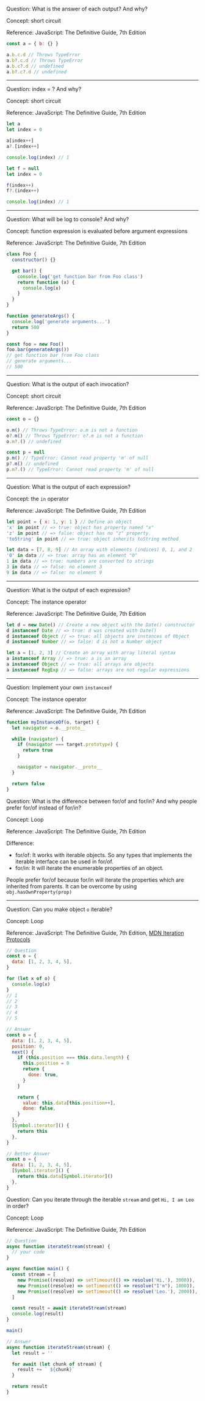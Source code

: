 Question: What is the answer of each output? And why?

Concept: short circuit

Reference: JavaScript: The Definitive Guide, 7th Edition

```js
const a = { b: {} }

a.b.c.d // Throws TypeError
a.b?.c.d // Throws TypeError
a.b.c?.d // undefined
a.b?.c?.d // undefined
```

---

Question: index = ? And why?

Concept: short circuit

Reference: JavaScript: The Definitive Guide, 7th Edition

```js
let a
let index = 0

a[index++]
a?.[index++]

console.log(index) // 1
```

```js
let f = null
let index = 0

f(index++)
f?.(index++)

console.log(index) // 1
```

---

Question: What will be log to console? And why?

Concept: function expression is evaluated before argument expressions

Reference: JavaScript: The Definitive Guide, 7th Edition

```js
class Foo {
  constructor() {}

  get bar() {
    console.log('get function bar from Foo class')
    return function (x) {
      console.log(x)
    }
  }
}

function generateArgs() {
  console.log('generate arguments...')
  return 500
}

const foo = new Foo()
foo.bar(generateArgs())
// get function bar from Foo class
// generate arguments...
// 500
```

---

Question: What is the output of each invocation?

Concept: short circuit

Reference: JavaScript: The Definitive Guide, 7th Edition

```js
const o = {}

o.m() // Throws TypeError: o.m is not a function
o?.m() // Throws TypeError: o?.m is not a function
o.m?.() // undefined

const p = null
p.m() // TypeError: Cannot read property 'm' of null
p?.m() // undefined
p.m?.() // TypeError: Cannot read property 'm' of null
```

---

Question: What is the output of each expression?

Concept: the `in` operator

Reference: JavaScript: The Definitive Guide, 7th Edition

```js
let point = { x: 1, y: 1 } // Define an object
'x' in point // => true: object has property named "x"
'z' in point // => false: object has no "z" property.
'toString' in point // => true: object inherits toString method
```

```js
let data = [7, 8, 9] // An array with elements (indices) 0, 1, and 2
'0' in data // => true: array has an element "0"
1 in data // => true: numbers are converted to strings
3 in data // => false: no element 3
9 in data // => false: no element 9
```

---

Question: What is the output of each expression?

Concept: The instance operator

Reference: JavaScript: The Definitive Guide, 7th Edition

```js
let d = new Date() // Create a new object with the Date() constructor
d instanceof Date // => true: d was created with Date()
d instanceof Object // => true: all objects are instances of Object
d instanceof Number // => false: d is not a Number object

let a = [1, 2, 3] // Create an array with array literal syntax
a instanceof Array // => true: a is an array
a instanceof Object // => true: all arrays are objects
a instanceof RegExp // => false: arrays are not regular expressions
```

---

Question: Implement your own `instanceof`

Concept: The instance operator

Reference: JavaScript: The Definitive Guide, 7th Edition

```js
function myInstanceOf(o, target) {
  let navigator = o.__proto__

  while (navigator) {
    if (navigator === target.prototype) {
      return true
    }

    navigator = navigator.__proto__
  }

  return false
}
```

Question: What is the difference between for/of and for/in? And why people prefer for/of instead of for/in?

Concept: Loop

Reference: JavaScript: The Definitive Guide, 7th Edition

Difference:

- for/of: It works with iterable objects. So any types that implements the iterable interface can be used in for/of.
- for/in: It will iterate the enumerable properties of an object.

People prefer for/of because for/in will iterate the properties which are inherited from parents. It can be overcome by using `obj.hasOwnProperty(prop)`

---

Question: Can you make object `o` iterable?

Concept: Loop

Reference: JavaScript: The Definitive Guide, 7th Edition, [MDN Iteration Protocols](https://developer.mozilla.org/en-US/docs/Web/JavaScript/Reference/Iteration_protocols)

```js
// Question
const o = {
  data: [1, 2, 3, 4, 5],
}

for (let x of o) {
  console.log(x)
}
// 1
// 2
// 3
// 4
// 5
```

```js
// Answer
const o = {
  data: [1, 2, 3, 4, 5],
  position: 0,
  next() {
    if (this.position === this.data.length) {
      this.position = 0
      return {
        done: true,
      }
    }

    return {
      value: this.data[this.position++],
      done: false,
    }
  },
  [Symbol.iterator]() {
    return this
  },
}
```

```js
// Better Answer
const o = {
  data: [1, 2, 3, 4, 5],
  [Symbol.iterator]() {
    return this.data[Symbol.iterator]()
  },
}
```

Question: Can you iterate through the iterable `stream` and get `Hi, I am Leo` in order?

Concept: Loop

Reference: JavaScript: The Definitive Guide, 7th Edition

```js
// Question
async function iterateStream(stream) {
  // your code
}

async function main() {
  const stream = [
    new Promise((resolve) => setTimeout(() => resolve('Hi,'), 3000)),
    new Promise((resolve) => setTimeout(() => resolve("I'm"), 1000)),
    new Promise((resolve) => setTimeout(() => resolve('Leo.'), 2000)),
  ]

  const result = await iterateStream(stream)
  console.log(result)
}

main()
```

```js
// Answer
async function iterateStream(stream) {
  let result = ''

  for await (let chunk of stream) {
    result += ` ${chunk}`
  }

  return result
}
```
